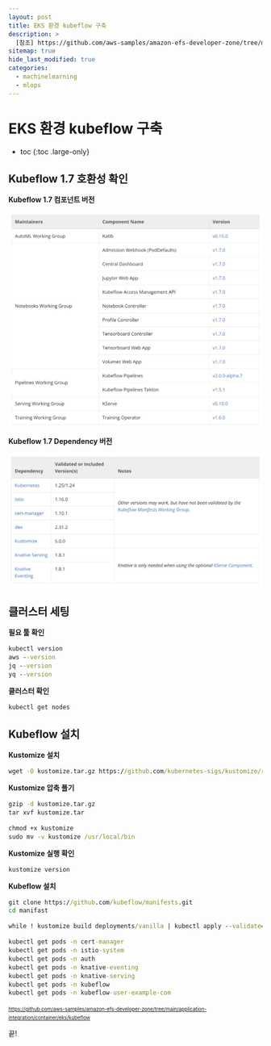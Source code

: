 ```yaml
---
layout: post
title: EKS 환경 kubeflow 구축
description: >
  [참조] https://github.com/aws-samples/amazon-efs-developer-zone/tree/main/application-integration/container/eks/kubeflow
sitemap: true
hide_last_modified: true
categories:
  - machinelearning
  - mlops
---
```


# EKS 환경 kubeflow 구축

* toc
{:toc .large-only}

## Kubeflow 1.7 호환성 확인

**Kubeflow 1.7 컴포넌트 버전**

![그림1](/assets/img/ml/kubeflow_component_versions.jpg)


**Kubeflow 1.7 Dependency 버전** 

![그림2](/assets/img/ml/kubeflow_dependency_versions.jpg)

## 클러스터 세팅

**필요 툴 확인**

```cmd
kubectl version
aws --version
jq --version
yq --version
```

**클러스터 확인**

```cmd
kubectl get nodes
```

## Kubeflow 설치

**Kustomize 설치**

```cmd
wget -O kustomize.tar.gz https://github.com/kubernetes-sigs/kustomize/releases/download/kustomize%2Fv5.0.0/kustomize_v5.0.0_linux_amd64.tar.gz
```

**Kustomize 압축 풀기**

```cmd
gzip -d kustomize.tar.gz 
tar xvf kustomize.tar 
```

```cmd
chmod +x kustomize
sudo mv -v kustomize /usr/local/bin
```

**Kustomize 실행 확인**

```cmd
kustomize version
```

**Kubeflow 설치**

```cmd
git clone https://github.com/kubeflow/manifests.git
cd manifast
```

```cmd
while ! kustomize build deployments/vanilla | kubectl apply --validate=false -f -; do echo "Retrying to apply resources"; sleep 30; done
```

```cmd
kubectl get pods -n cert-manager
kubectl get pods -n istio-system
kubectl get pods -n auth
kubectl get pods -n knative-eventing
kubectl get pods -n knative-serving
kubectl get pods -n kubeflow
kubectl get pods -n kubeflow-user-example-com
```



<span style="font-size:70%">https://github.com/aws-samples/amazon-efs-developer-zone/tree/main/application-integration/container/eks/kubeflow

끝!
